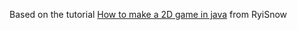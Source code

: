 Based on the tutorial [How to make a 2D game in java](https://www.youtube.com/playlist?list=PL_QPQmz5C6WUF-pOQDsbsKbaBZqXj4qSq) from RyiSnow
